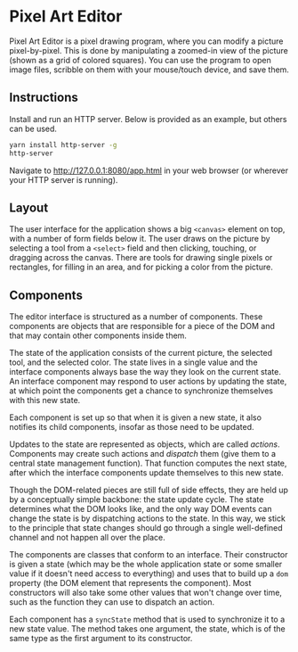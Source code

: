 # Pixel Art Editor

Pixel Art Editor is a pixel drawing program, where you can modify a picture pixel-by-pixel. This is done by manipulating a zoomed-in view of the picture (shown as a grid of colored squares). You can use the program to open image files, scribble on them with your mouse/touch device, and save them.

## Instructions

Install and run an HTTP server. Below is provided as an example, but others can be used.

```sh
yarn install http-server -g
http-server
```

Navigate to http://127.0.0.1:8080/app.html in your web browser (or wherever your HTTP server is running).

## Layout

The user interface for the application shows a big `<canvas>` element on top, with a number of form fields below it. The user draws on the picture by selecting a tool from a `<select>` field and then clicking, touching, or dragging across the canvas. There are tools for drawing single pixels or rectangles, for filling in an area, and for picking a color from the picture.

## Components

The editor interface is structured as a number of components. These components are objects that are responsible for a piece of the DOM and that may contain other components inside them.

The state of the application consists of the current picture, the selected tool, and the selected color. The state lives in a single value and the interface components always base the way they look on the current state. An interface component may respond to user actions by updating the state, at which point the components get a chance to synchronize themselves with this new state.

Each component is set up so that when it is given a new state, it also notifies its child components, insofar as those need to be updated.

Updates to the state are represented as objects, which are called _actions_. Components may create such actions and _dispatch_ them (give them to a central state management function). That function computes the next state, after which the interface components update themselves to this new state.

Though the DOM-related pieces are still full of side effects, they are held up by a conceptually simple backbone: the state update cycle. The state determines what the DOM looks like, and the only way DOM events can change the state is by dispatching actions to the state. In this way, we stick to the principle that state changes should go through a single well-defined channel and not happen all over the place.

The components are classes that conform to an interface. Their constructor is given a state (which may be the whole application state or some smaller value if it doesn't need access to everything) and uses that to build up a `dom` property (the DOM element that represents the component). Most constructors will also take some other values that won't change over time, such as the function they can use to dispatch an action.

Each component has a `syncState` method that is used to synchronize it to a new state value. The method takes one argument, the state, which is of the same type as the first argument to its constructor.
